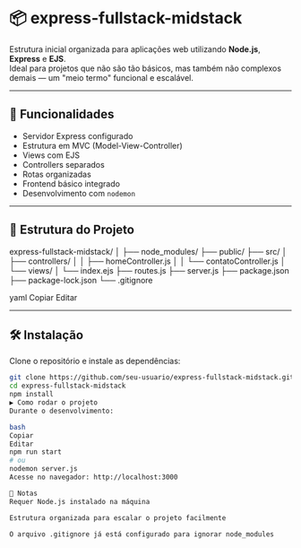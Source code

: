 # 📦 express-fullstack-midstack

Estrutura inicial organizada para aplicações web utilizando **Node.js**, **Express** e **EJS**.  
Ideal para projetos que não são tão básicos, mas também não complexos demais — um "meio termo" funcional e escalável.

---

## 🚀 Funcionalidades

- Servidor Express configurado
- Estrutura em MVC (Model-View-Controller)
- Views com EJS
- Controllers separados
- Rotas organizadas
- Frontend básico integrado
- Desenvolvimento com `nodemon`

---

## 📁 Estrutura do Projeto

express-fullstack-midstack/ │ ├── node_modules/ ├── public/ ├── src/ │ ├── controllers/ │ │ ├── homeController.js │ │ └── contatoController.js │ └── views/ │ └── index.ejs ├── routes.js ├── server.js ├── package.json ├── package-lock.json └── .gitignore

yaml
Copiar
Editar

---

## 🛠️ Instalação

Clone o repositório e instale as dependências:

```bash
git clone https://github.com/seu-usuario/express-fullstack-midstack.git
cd express-fullstack-midstack
npm install
▶️ Como rodar o projeto
Durante o desenvolvimento:

bash
Copiar
Editar
npm run start
# ou
nodemon server.js
Acesse no navegador: http://localhost:3000

📌 Notas
Requer Node.js instalado na máquina

Estrutura organizada para escalar o projeto facilmente

O arquivo .gitignore já está configurado para ignorar node_modules

